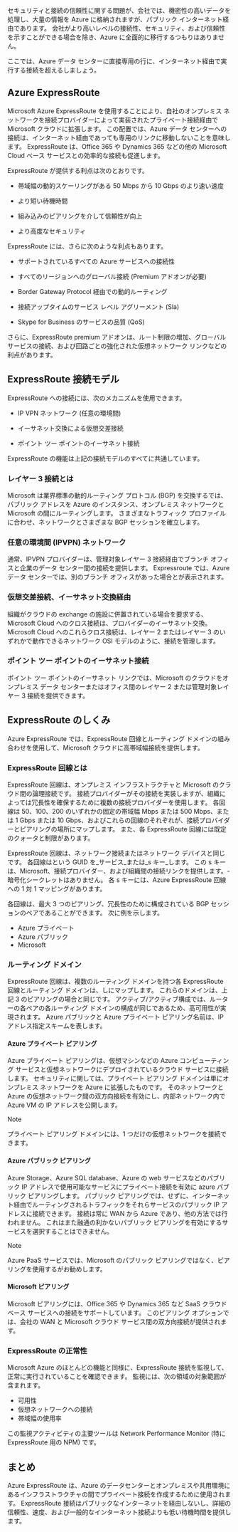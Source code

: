 セキュリティと接続の信頼性に関する問題が、会社では、機密性の高いデータを処理し、大量の情報を Azure に格納されますが、パブリック インターネット経由であります。 会社がより高いレベルの接続性、セキュリティ、および信頼性を示すことができる場合を除き、Azure に全面的に移行するつもりはありません。

ここでは、Azure データ センターに直接専用の行に、インターネット経由で実行する接続を超えるしましょう。

## <a name="azure-expressroute"></a>Azure ExpressRoute

Microsoft Azure ExpressRoute を使用することにより、自社のオンプレミス ネットワークを接続プロバイダーによって実装されたプライベート接続経由で Microsoft クラウドに拡張します。 この配置では、Azure データ センターへの接続は、インターネット経由であっても専用のリンクに移動しないことを意味します。 ExpressRoute は、Office 365 や Dynamics 365 などの他の Microsoft Cloud ベース サービスとの効率的な接続も促進します。

ExpressRoute が提供する利点は次のとおりです。

- 帯域幅の動的スケーリングがある 50 Mbps から 10 Gbps のより速い速度

- より短い待機時間

- 組み込みのピアリングを介して信頼性が向上

- より高度なセキュリティ

ExpressRoute には、さらに次のような利点もあります。

- サポートされているすべての Azure サービスへの接続性

- すべてのリージョンへのグローバル接続 (Premium アドオンが必要)

- Border Gateway Protocol 経由での動的ルーティング

- 接続アップタイムのサービス レベル アグリーメント (Sla)

- Skype for Business のサービスの品質 (QoS)

さらに、ExpressRoute premium アドオンは、ルート制限の増加、グローバル サービスの接続、および回路ごとの強化された仮想ネットワーク リンクなどの利点があります。

## <a name="expressroute-connectivity-models"></a>ExpressRoute 接続モデル

ExpressRoute への接続には、次のメカニズムを使用できます。

- IP VPN ネットワーク (任意の環境間)

- イーサネット交換による仮想交差接続

- ポイント ツー ポイントのイーサネット接続

 ExpressRoute の機能は上記の接続モデルのすべてに共通しています。

### <a name="what-is-layer-3-connectivity"></a>レイヤー 3 接続とは

Microsoft は業界標準の動的ルーティング プロトコル (BGP) を交換するでは、パブリック アドレスを Azure のインスタンス、オンプレミス ネットワークと Microsoft の間にルーティングします。 さまざまなトラフィック プロファイルに合わせ、ネットワークとさまざまな BGP セッションを確立します。

### <a name="any-to-any-ipvpn-networks"></a>任意の環境間 (IPVPN) ネットワーク

通常、IPVPN プロバイダーは、管理対象レイヤー 3 接続経由でブランチ オフィスと企業のデータ センター間の接続を提供します。 Expressroute では、Azure データ センターでは、別のブランチ オフィスがあった場合とが表示されます。

### <a name="virtual-cross-connection-through-an-ethernet-exchange"></a>仮想交差接続、イーサネット交換経由

組織がクラウドの exchange の施設に併置されている場合を要求する、Microsoft Cloud へのクロス接続は、プロバイダーのイーサネット交換。 Microsoft Cloud へのこれらクロス接続は、レイヤー 2 またはレイヤー 3 のいずれかで動作できるネットワーク OSI モデルのように、接続を管理します。

### <a name="point-to-point-ethernet-connection"></a>ポイント ツー ポイントのイーサネット接続

ポイント ツー ポイントのイーサネット リンクでは、Microsoft のクラウドをオンプレミス データ センターまたはオフィス間のレイヤー 2 または管理対象レイヤー 3 接続を提供できます。

## <a name="how-expressroute-works"></a>ExpressRoute のしくみ

Azure ExpressRoute では、ExpressRoute 回線とルーティング ドメインの組み合わせを使用して、Microsoft クラウドに高帯域幅接続を提供します。

### <a name="what-are-expressroute-circuits"></a>ExpressRoute 回線とは

ExpressRoute 回線は、オンプレミス インフラストラクチャと Microsoft のクラウド間の論理接続です。 接続プロバイダーがその接続を実装しますが、組織によっては冗長性を確保するために複数の接続プロバイダーを使用します。 各回線は 50、100、200 のいずれかの固定の帯域幅 Mbps または 500 Mbps、または 1 Gbps または 10 Gbps、およびこれらの回線のそれぞれが、接続プロバイダーとピアリングの場所にマップします。 また、各 ExpressRoute 回線には既定のクォータと制限があります。

ExpressRoute 回線は、ネットワーク接続またはネットワーク デバイスと同じです。 各回線はという GUID を_サービス_または_s キー_します。 この s キーは、Microsoft、接続プロバイダー、および組織間の接続リンクを提供します。-暗号化シークレットはありません。 各 s キーには、Azure ExpressRoute 回線への 1 対 1 マッピングがあります。

各回線は、最大 3 つのピアリング、冗長性のために構成されている BGP セッションのペアであることができます。 次に例を示します。

- Azure プライベート
- Azure パブリック
- Microsoft

### <a name="routing-domains"></a>ルーティング ドメイン

ExpressRoute 回線は、複数のルーティング ドメインを持つ各 ExpressRoute 回線とルーティング ドメインは、しにマップします。 これらのドメインは、上記 3 のピアリングの場合と同じです。 アクティブ/アクティブ構成では、ルーターの各ペアの各ルーティング ドメインの構成が同じであるため、高可用性が実現されます。 Azure パブリックと Azure プライベート ピアリング名前は、IP アドレス指定スキームを表します。

#### <a name="azure-private-peering"></a>Azure プライベート ピアリング

Azure プライベート ピアリングは、仮想マシンなどの Azure コンピューティング サービスと仮想ネットワークにデプロイされているクラウド サービスに接続します。 セキュリティに関しては、プライベート ピアリング ドメインは単にオンプレミス ネットワークを Azure に拡張したものです。 そのネットワークと Azure の仮想ネットワーク間の双方向接続を有効にし、内部ネットワーク内で Azure VM の IP アドレスを公開します。

> [!NOTE]
> プライベート ピアリング ドメインには、1 つだけの仮想ネットワークを接続できます。

#### <a name="azure-public-peering"></a>Azure パブリック ピアリング

Azure Storage、Azure SQL database、Azure の web サービスなどのパブリック IP アドレスで使用可能なサービスにプライベート接続を有効に azure パブリック ピアリングします。 パブリック ピアリングでは、せずに、インターネット経由でルーティングされるトラフィックをそれらサービスのパブリック IP アドレスに接続できます。 接続は常に WAN から Azure であり、他の方法では行われません。 これはまた融通の利かないパブリック ピアリングを有効にするサービスを選択することはできません。

> [!NOTE]
> Azure PaaS サービスでは、Microsoft のパブリック ピアリングではなく、ピアリングを使用するがお勧めします。

#### <a name="microsoft-peering"></a>Microsoft ピアリング

Microsoft ピアリングには、Office 365 や Dynamics 365 など SaaS クラウド ベース サービスへの接続をサポートしています。 このピアリング オプションでは、会社の WAN と Microsoft クラウド サービス間の双方向接続が提供されます。

### <a name="expressroute-health"></a>ExpressRoute の正常性

Microsoft Azure のほとんどの機能と同様に、ExpressRoute 接続を監視して、正常に実行されていることを確認できます。 監視には、次の領域の対象範囲が含まれます。

- 可用性
- 仮想ネットワークへの接続
- 帯域幅の使用率

この監視アクティビティの主要ツールは Network Performance Monitor (特に ExpressRoute 用の NPM) です。

## <a name="summary"></a>まとめ

Azure ExpressRoute は、Azure のデータセンターとオンプレミスや共用環境にあるインフラストラクチャの間でプライベート接続を作成するために使用されます。 ExpressRoute 接続はパブリックなインターネットを経由しないし、詳細の信頼性、速度、および一般的なインターネット接続よりも低い待機時間を提供します。
